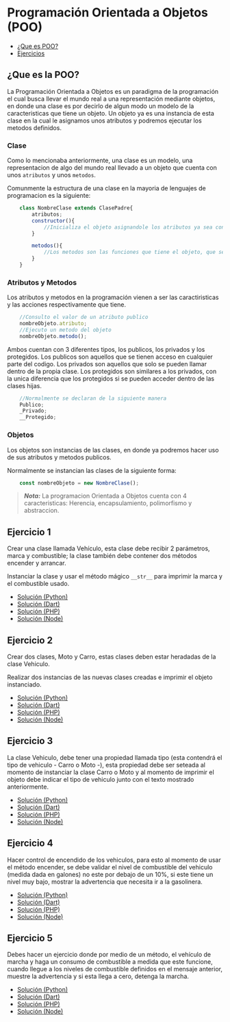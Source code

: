 # Programación Orientada a Objetos (POO)

- [¿Que es POO?](README.md#¿que-es-la-poo)
- [Ejercicios](README.md#ejercicio-1)

## ¿Que es la POO?

La Programación Orientada a Objetos es un paradigma de la programación el cual busca llevar el mundo real a una representación mediante objetos, en donde una clase es por decirlo de algun modo un modelo de la caracteristicas que tiene un objeto. Un objeto ya es una instancia de esta clase en la cual le asignamos unos atributos y podremos ejecutar los metodos definidos.

### Clase

Como lo mencionaba anteriormente, una clase es un modelo, una representacion de algo del mundo real llevado a un objeto que cuenta con unos `atributos` y unos `metodos`.

Comunmente la estructura de una clase en la mayoria de lenguajes de programacion es la siguiente:

```js
    class NombreClase extends ClasePadre{
        atributos;
        constructor(){
            //Inicializa el objeto asignandole los atributos ya sea con valores por defecto o asignado por el usuario
        }

        metodos(){
            //Los metodos son las funciones que tiene el objeto, que se representan como acciones que tiene este objeto en el mundo real, como por ejemplo caminar para una persona
        }
    }
```

### Atributos y Metodos

Los atributos y metodos en la programación vienen a ser las caractiristicas y las acciones respectivamente que tiene.

```js
    //Consulto el valor de un atributo publico
    nombreObjeto.atributo;
    //Ejecuto un metodo del objeto
    nombreObjeto.metodo();
```

Ambos cuentan con 3 diferentes tipos, los publicos, los privados y los protegidos. Los publicos son aquellos que se tienen acceso en cualquier parte del codigo. Los privados son aquellos que solo se pueden llamar dentro de la propia clase. Los protegidos son similares a los privados, con la unica diferencia que los protegidos si se pueden acceder dentro de las clases hijas.

```js
    //Normalmente se declaran de la siguiente manera
    Publico;
    _Privado;
    __Protegido;
```

### Objetos

Los objetos son instancias de las clases, en donde ya podremos hacer uso de sus atributos y metodos publicos.

Normalmente se instancian las clases de la siguiente forma:

```js
    const nombreObjeto = new NombreClase();
```

>***Nota:*** La programacion Orientada a Objetos cuenta con 4 caracteristicas: Herencia, encapsulamiento, polimorfismo y abstraccion.

## **Ejercicio 1**

Crear una clase llamada Vehículo, esta clase debe recibir 2 parámetros, marca y combustible; la clase también debe contener dos métodos encender y arrancar.

Instanciar la clase y usar el método mágico ```__str__``` para imprimir la marca y el combustible usado.

- [Solución (Python)](https://replit.com/@DiegoArcila/Clases#main.py)
- [Solución (Dart)](https://replit.com/@DiegoArcila/DartED#main.dart)
- [Solución (PHP)](https://replit.com/@DiegoArcila/phpED#Clases/Ejercicio1.php)
- [Solución (Node)](https://replit.com/@DiegoArcila/NodeED#Clases/Ejercicio1.js)

## **Ejercicio 2**

Crear dos clases, Moto y Carro, estas clases deben estar heradadas de la clase Vehiculo.

Realizar dos instancias de las nuevas clases creadas e imprimir el objeto instanciado.

- [Solución (Python)](https://replit.com/@DiegoArcila/Clases#ejercicio2.py)
- [Solución (Dart)](https://replit.com/@DiegoArcila/DartED#ejercicio2.dart)
- [Solución (PHP)](https://replit.com/@DiegoArcila/phpED#Clases/Ejercicio2.php)
- [Solución (Node)](https://replit.com/@DiegoArcila/NodeED#Clases/Ejercicio2.js)

## **Ejercicio 3**

La clase Vehiculo, debe tener una propiedad llamada tipo (esta contendrá el tipo de vehiculo - Carro o Moto -), esta propiedad debe ser seteada al momento de instanciar la clase Carro o Moto y al momento de imprimir el objeto debe indicar el tipo de vehiculo junto con el texto mostrado anteriormente.

- [Solución (Python)](https://replit.com/@DiegoArcila/Clases#ejercicio3.py)
- [Solución (Dart)](https://replit.com/@DiegoArcila/DartED#ejercicio3.dart)
- [Solución (PHP)](https://replit.com/@DiegoArcila/phpED#Clases/Ejercicio3.php)
- [Solución (Node)](https://replit.com/@DiegoArcila/NodeED#Clases/Ejercicio3.js)

## **Ejercicio 4**

Hacer control de encendido de los vehiculos, para esto al momento de usar el método encender, se debe validar el nivel de combustible del vehiculo (medida dada en galones) no este por debajo de un 10%, si este tiene un nivel muy bajo, mostrar la advertencia que necesita ir a la gasolinera.

- [Solución (Python)](https://replit.com/@DiegoArcila/Clases#ejercicio4.py)
- [Solución (Dart)](https://replit.com/@DiegoArcila/DartED#ejercicio4.dart)
- [Solución (PHP)](https://replit.com/@DiegoArcila/phpED#Clases/Ejercicio4.php)
- [Solución (Node)](https://replit.com/@DiegoArcila/NodeED#Clases/Ejercicio4.js)

## **Ejercicio 5**

Debes hacer un ejercicio donde por medio de un método, el vehículo de marcha y haga un consumo de combustible a medida que este funcione, cuando llegue a los niveles de combustible definidos en el mensaje anterior, muestre la advertencia y si esta llega a cero, detenga la marcha.

- [Solución (Python)](https://github.com/Juansecod/estructura_datos_UCC/blob/main/POO/Vehiculo.py)
- [Solución (Dart)](https://github.com/Juansecod/estructura_datos_UCC/blob/main/POO/Vehiculo.dart)
- [Solución (PHP)](https://github.com/Juansecod/estructura_datos_UCC/blob/main/POO/Vehiculo.php)
- [Solución (Node)](https://github.com/Juansecod/estructura_datos_UCC/blob/main/POO/Vehiculo.js)
